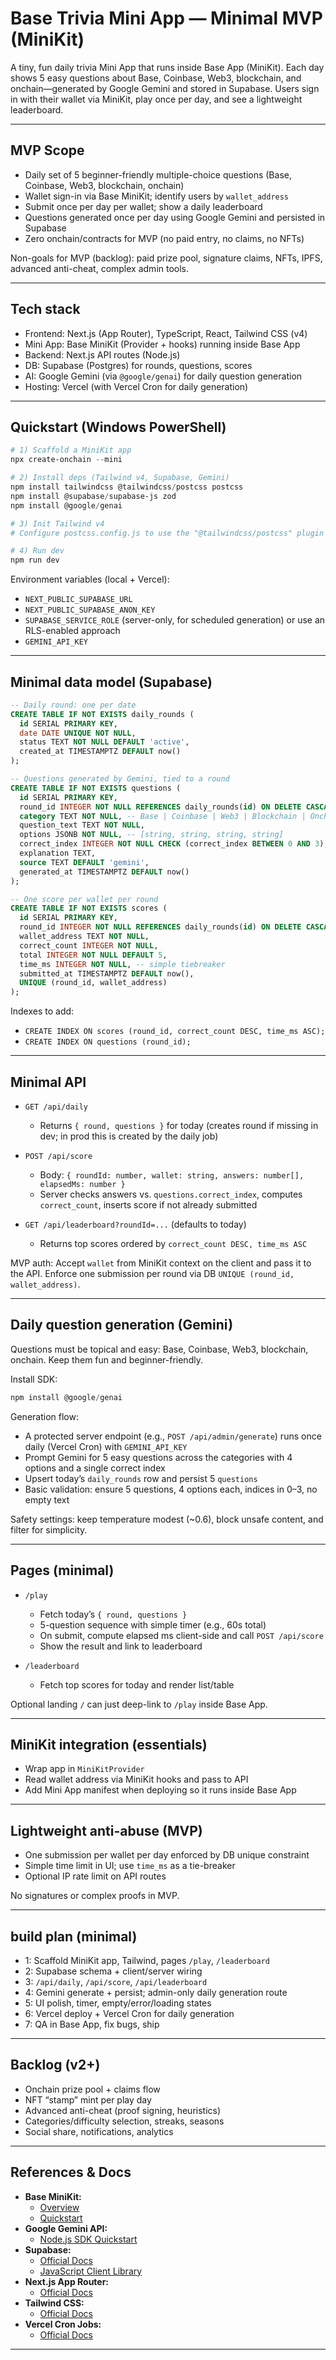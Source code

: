 # Base Trivia Mini App — Minimal MVP (MiniKit)

A tiny, fun daily trivia Mini App that runs inside Base App (MiniKit). Each day shows 5 easy questions about Base, Coinbase, Web3, blockchain, and onchain—generated by Google Gemini and stored in Supabase. Users sign in with their wallet via MiniKit, play once per day, and see a lightweight leaderboard.

---

## MVP Scope

- Daily set of 5 beginner-friendly multiple-choice questions (Base, Coinbase, Web3, blockchain, onchain)
- Wallet sign-in via Base MiniKit; identify users by `wallet_address`
- Submit once per day per wallet; show a daily leaderboard
- Questions generated once per day using Google Gemini and persisted in Supabase
- Zero onchain/contracts for MVP (no paid entry, no claims, no NFTs)

Non-goals for MVP (backlog): paid prize pool, signature claims, NFTs, IPFS, advanced anti-cheat, complex admin tools.

---

## Tech stack

- Frontend: Next.js (App Router), TypeScript, React, Tailwind CSS (v4)
- Mini App: Base MiniKit (Provider + hooks) running inside Base App
- Backend: Next.js API routes (Node.js)
- DB: Supabase (Postgres) for rounds, questions, scores
- AI: Google Gemini (via `@google/genai`) for daily question generation
- Hosting: Vercel (with Vercel Cron for daily generation)

---

## Quickstart (Windows PowerShell)

```powershell
# 1) Scaffold a MiniKit app
npx create-onchain --mini

# 2) Install deps (Tailwind v4, Supabase, Gemini)
npm install tailwindcss @tailwindcss/postcss postcss
npm install @supabase/supabase-js zod
npm install @google/genai

# 3) Init Tailwind v4
# Configure postcss.config.js to use the "@tailwindcss/postcss" plugin and set Tailwind content paths

# 4) Run dev
npm run dev
```

Environment variables (local + Vercel):

- `NEXT_PUBLIC_SUPABASE_URL`
- `NEXT_PUBLIC_SUPABASE_ANON_KEY`
- `SUPABASE_SERVICE_ROLE` (server-only, for scheduled generation) or use an RLS-enabled approach
- `GEMINI_API_KEY`

---

## Minimal data model (Supabase)

```sql
-- Daily round: one per date
CREATE TABLE IF NOT EXISTS daily_rounds (
  id SERIAL PRIMARY KEY,
  date DATE UNIQUE NOT NULL,
  status TEXT NOT NULL DEFAULT 'active',
  created_at TIMESTAMPTZ DEFAULT now()
);

-- Questions generated by Gemini, tied to a round
CREATE TABLE IF NOT EXISTS questions (
  id SERIAL PRIMARY KEY,
  round_id INTEGER NOT NULL REFERENCES daily_rounds(id) ON DELETE CASCADE,
  category TEXT NOT NULL, -- Base | Coinbase | Web3 | Blockchain | Onchain
  question_text TEXT NOT NULL,
  options JSONB NOT NULL, -- [string, string, string, string]
  correct_index INTEGER NOT NULL CHECK (correct_index BETWEEN 0 AND 3),
  explanation TEXT,
  source TEXT DEFAULT 'gemini',
  generated_at TIMESTAMPTZ DEFAULT now()
);

-- One score per wallet per round
CREATE TABLE IF NOT EXISTS scores (
  id SERIAL PRIMARY KEY,
  round_id INTEGER NOT NULL REFERENCES daily_rounds(id) ON DELETE CASCADE,
  wallet_address TEXT NOT NULL,
  correct_count INTEGER NOT NULL,
  total INTEGER NOT NULL DEFAULT 5,
  time_ms INTEGER NOT NULL, -- simple tiebreaker
  submitted_at TIMESTAMPTZ DEFAULT now(),
  UNIQUE (round_id, wallet_address)
);
```

Indexes to add:

- `CREATE INDEX ON scores (round_id, correct_count DESC, time_ms ASC);`
- `CREATE INDEX ON questions (round_id);`

---

## Minimal API

- `GET /api/daily`
  - Returns `{ round, questions }` for today (creates round if missing in dev; in prod this is created by the daily job)

- `POST /api/score`
  - Body: `{ roundId: number, wallet: string, answers: number[], elapsedMs: number }`
  - Server checks answers vs. `questions.correct_index`, computes `correct_count`, inserts score if not already submitted

- `GET /api/leaderboard?roundId=...` (defaults to today)
  - Returns top scores ordered by `correct_count DESC, time_ms ASC`

MVP auth: Accept `wallet` from MiniKit context on the client and pass it to the API. Enforce one submission per round via DB `UNIQUE (round_id, wallet_address)`.

---

## Daily question generation (Gemini)

Questions must be topical and easy: Base, Coinbase, Web3, blockchain, onchain. Keep them fun and beginner-friendly.

Install SDK:

```powershell
npm install @google/genai
```

Generation flow:

- A protected server endpoint (e.g., `POST /api/admin/generate`) runs once daily (Vercel Cron) with `GEMINI_API_KEY`
- Prompt Gemini for 5 easy questions across the categories with 4 options and a single correct index
- Upsert today’s `daily_rounds` row and persist 5 `questions`
- Basic validation: ensure 5 questions, 4 options each, indices in 0–3, no empty text

Safety settings: keep temperature modest (~0.6), block unsafe content, and filter for simplicity.

---

## Pages (minimal)

- `/play`
  - Fetch today’s `{ round, questions }`
  - 5-question sequence with simple timer (e.g., 60s total)
  - On submit, compute elapsed ms client-side and call `POST /api/score`
  - Show the result and link to leaderboard

- `/leaderboard`
  - Fetch top scores for today and render list/table

Optional landing `/` can just deep-link to `/play` inside Base App.

---

## MiniKit integration (essentials)

- Wrap app in `MiniKitProvider`
- Read wallet address via MiniKit hooks and pass to API
- Add Mini App manifest when deploying so it runs inside Base App

---

## Lightweight anti-abuse (MVP)

- One submission per wallet per day enforced by DB unique constraint
- Simple time limit in UI; use `time_ms` as a tie-breaker
- Optional IP rate limit on API routes

No signatures or complex proofs in MVP.

---

## build plan (minimal)

-  1: Scaffold MiniKit app, Tailwind, pages `/play`, `/leaderboard`
-  2: Supabase schema + client/server wiring
-  3: `/api/daily`, `/api/score`, `/api/leaderboard`
-  4: Gemini generate + persist; admin-only daily generation route
-  5: UI polish, timer, empty/error/loading states
-  6: Vercel deploy + Vercel Cron for daily generation
-  7: QA in Base App, fix bugs, ship

---

## Backlog (v2+)

- Onchain prize pool + claims flow
- NFT “stamp” mint per play day
- Advanced anti-cheat (proof signing, heuristics)
- Categories/difficulty selection, streaks, seasons
- Social share, notifications, analytics

---

## References & Docs

- **Base MiniKit:**
  - [Overview](https://docs.base.org/base-app/build-with-minikit/overview)
  - [Quickstart](https://docs.base.org/base-app/build-with-minikit/quickstart)
- **Google Gemini API:**
  - [Node.js SDK Quickstart](https://ai.google.dev/gemini-api/docs/quickstart/node)
- **Supabase:**
  - [Official Docs](https://supabase.com/docs)
  - [JavaScript Client Library](https://supabase.com/docs/reference/javascript/start)
- **Next.js App Router:**
  - [Official Docs](https://nextjs.org/docs/app)
- **Tailwind CSS:**
  - [Official Docs](https://tailwindcss.com/docs)
- **Vercel Cron Jobs:**
  - [Official Docs](https://vercel.com/docs/cron-jobs)

---

<!-- end of file -->

